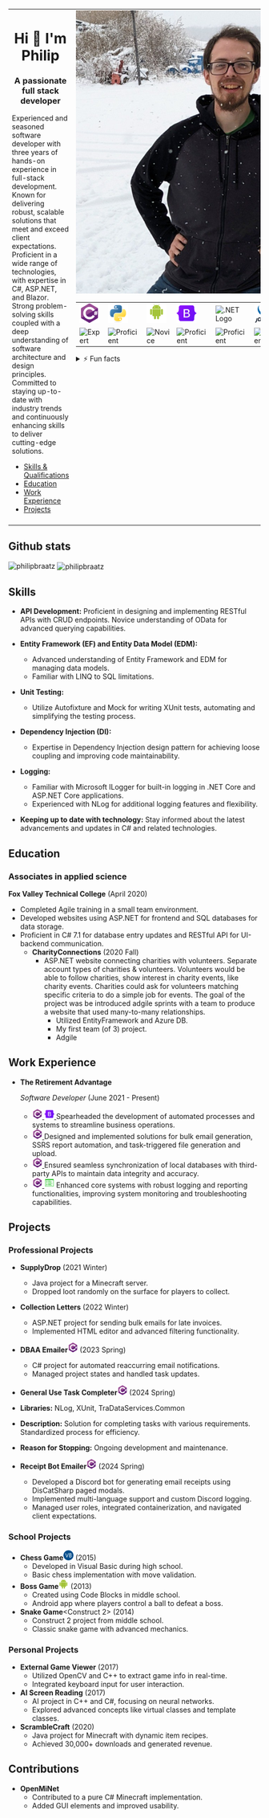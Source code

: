 <table>
  <tbody>
    <tr>
      <td width="50%">
        <!-- Title -->
        <h1 align="center">Hi 👋 I'm Philip</h1>
        <h3 align="center">A passionate full stack developer</h3>
        <!-- Description -->
        <p> 
Experienced and seasoned software developer with three years of hands-on experience in full-stack development. Known for delivering robust, scalable solutions that meet and exceed client expectations. Proficient in a wide range of technologies, with expertise in C#, ASP.NET, and Blazor. Strong problem-solving skills coupled with a deep understanding of software architecture and design principles. Committed to staying up-to-date with industry trends and continuously enhancing skills to deliver cutting-edge solutions.
        </p>
        <ul>
          <li><a href="#skills">Skills & Qualifications</a></li>
          <li><a href="#education">Education</a></li>
          <li><a href="#work-experience">Work Experience</a></li>
          <li><a href="#projects">Projects</a></li>
        </ul>
      </td>
      <td width="50%" rowspan="2" valign="top">
        <!-- Profile picture -->
        <img alt="Philip Braatz" src="./Assets/snowy_pfp.jpg" />
        <!-- Icons -->
<table>
  <tbody>
    <tr>
      <!-- C# -->
      <td>
        <img src="https://raw.githubusercontent.com/devicons/devicon/master/icons/csharp/csharp-original.svg" alt="csharp" width="40" height="40"/>
      </td>
      <!-- Python -->
      <td>
        <img src="https://raw.githubusercontent.com/devicons/devicon/master/icons/python/python-original.svg" alt="python" width="40" height="40"/>
      </td>
      <!-- Android -->
      <td>
        <img src="https://raw.githubusercontent.com/devicons/devicon/master/icons/android/android-original-wordmark.svg" alt="android" width="40" height="40"/>
      </td>
      <!-- Bootstrap -->
      <td>
        <img src="https://raw.githubusercontent.com/devicons/devicon/master/icons/bootstrap/bootstrap-original.svg" alt="bootstrap" width="40" height="40"/>
      </td>
      <!-- .NET -->
      <td>
        <img src="https://raw.githubusercontent.com/dotnet/brand/29878855347e055ff15675471f7043fda3e92cea/logo/dotnet-logo.svg" alt=".NET Logo" width="40" height="40">
      </td>
      <!-- jQuery -->
      <td>
        <img src="https://raw.githubusercontent.com/devicons/devicon/master/icons/jquery/jquery-original-wordmark.svg" alt="jQuery" width="40" height="40"/>
      </td>
      <!-- Unity -->
      <td>
        <img src="https://www.vectorlogo.zone/logos/unity3d/unity3d-icon.svg" alt="unity" width="40" height="40"/>
      </td>
      <!-- MSSQL -->
      <td>
        <img src="https://www.svgrepo.com/show/303229/microsoft-sql-server-logo.svg" alt="mssql" width="40" height="40"/>
      </td>
    </tr>
    <tr>
      <!-- C# proficiency -->
      <td>
        <img src="https://img.shields.io/badge/-Expert-brightgreen" width="50" height="20" alt="Expert">
      </td>
      <!-- Python proficiency -->
      <td>
        <img src="https://img.shields.io/badge/-Expert-brightgreen" width="50" height="20" alt="Proficient">
      </td>
      <!-- Android proficiency -->
      <td>
        <img src="https://img.shields.io/badge/-Novice-lightgrey" width="50" height="20" alt="Novice">
      </td>
      <!-- Bootstrap proficiency -->
      <td>
        <img src="https://img.shields.io/badge/-Proficient-blue" width="50" height="20" alt="Proficient">
      </td>
      <!-- .NET proficiency -->
      <td>
        <img src="https://img.shields.io/badge/-Proficient-blue" width="50" height="20" alt="Proficient">
      </td>
      <!-- jQuery proficiency -->
      <td>
        <img src="https://img.shields.io/badge/-Proficient-blue" width="50" height="20" alt="Proficient">
      </td>
      <!-- Unity proficiency -->
      <td>
        <img src="https://img.shields.io/badge/-Novice-lightgrey" width="50" height="20" alt="Novice">
      </td>
      <!-- MSSQL proficiency -->
      <td>
        <img src="https://img.shields.io/badge/-Proficient-blue" width="50" height="20" alt="Proficient">
      </td>
    </tr>
  </tbody>
</table>
        <!-- Fun Facts -->
        <details>
          <summary>⚡ Fun facts</summary>
          <ul>
            <li>⛰️ I love mountain climbing.</li>
            <li>⌨️ I have a very cool custom keyboard setup.</li>
            <li>🎮 Games I enjoy: Minecraft,🎈BTD, Words with friends</li>
            <li>🎵 Music: classic rock, electro-swing, Funk</li>
          </ul>
        </details>
      </td>
    </tr>
    <tr>
      <td>
        <!-- Add any additional content here -->
      </td>
    </tr>
  </tbody>
</table>

## Github stats
<p><img align="left" src="https://github-readme-stats.vercel.app/api/top-langs?username=philipbraatz&show_icons=true&locale=en&layout=compact" alt="philipbraatz" /></p>

<p>&nbsp;<img align="center" src="https://github-readme-stats.vercel.app/api?username=philipbraatz&show_icons=true&locale=en" alt="philipbraatz" /></p>
      </td>
    </tr>
  </tbody>
</table>



## Skills

- **API Development:** Proficient in designing and implementing RESTful APIs with CRUD endpoints. Novice understanding of OData for advanced querying capabilities.

- **Entity Framework (EF) and Entity Data Model (EDM):**
  - Advanced understanding of Entity Framework and EDM for managing data models.
  - Familiar with LINQ to SQL limitations.

- **Unit Testing:**
  - Utilize Autofixture and Mock for writing XUnit tests, automating and simplifying the testing process.

- **Dependency Injection (DI):**
  - Expertise in Dependency Injection design pattern for achieving loose coupling and improving code maintainability.

- **Logging:**
  - Familiar with Microsoft ILogger for built-in logging in .NET Core and ASP.NET Core applications.
  - Experienced with NLog for additional logging features and flexibility.

- **Keeping up to date with technology:** Stay informed about the latest advancements and updates in C# and related technologies.


## Education
### Associates in applied science
**Fox Valley Technical College** (April 2020)
  - Completed Agile training in a small team environment.
  - Developed websites using ASP.NET for frontend and SQL databases for data storage.
  - Proficient in C# 7.1 for database entry updates and RESTful API for UI-backend communication.
    - **CharityConnections** (2020 Fall)
      - ASP.NET website connecting charities with volunteers. Separate account types of charities & volunteers. Volunteers would be able to follow charities, show interest in charity events, like charity events. Charities could ask for volunteers matching specific criteria to do a simple job for events. The goal of the project was be introduced adgile sprints with a team to produce a website that used many-to-many relationships.
        - Utilized EntityFramework and Azure DB.
        - My first team (of 3) project.
        - Adgile

## Work Experience
- **The Retirement Advantage**
  
  *Software Developer* (June 2021 - Present)
    - <a href="https://www.w3schools.com/cs/" target="_blank" rel="noreferrer"> <img src="https://raw.githubusercontent.com/devicons/devicon/master/icons/csharp/csharp-original.svg" alt="csharp" width="20" height="20"/> </a> <a href="https://getbootstrap.com" target="_blank" rel="noreferrer"> <img src="https://raw.githubusercontent.com/devicons/devicon/master/icons/bootstrap/bootstrap-original.svg" alt="bootstrap" width="20" height="20"/> </a> Spearheaded the development of automated processes and systems to streamline business operations.
    - <a href="https://www.w3schools.com/cs/" target="_blank" rel="noreferrer"> <img src="https://raw.githubusercontent.com/devicons/devicon/master/icons/csharp/csharp-original.svg" alt="csharp" width="20" height="20"/> </a>  Designed and implemented solutions for bulk email generation, SSRS report automation, and task-triggered file generation and upload.
    - <a href="https://www.w3schools.com/cs/" target="_blank" rel="noreferrer"> <img src="https://raw.githubusercontent.com/devicons/devicon/master/icons/csharp/csharp-original.svg" alt="csharp" width="20" height="20"/> </a>  Ensured seamless synchronization of local databases with third-party APIs to maintain data integrity and accuracy.
    - <a href="https://www.w3schools.com/cs/" target="_blank" rel="noreferrer"> <img src="https://raw.githubusercontent.com/devicons/devicon/master/icons/csharp/csharp-original.svg" alt="csharp" width="20" height="20"/> </a> [<img src="https://raw.githubusercontent.com/vscode-icons/vscode-icons/master/icons/file_type_log.svg" alt="NLog" width="20"/>](https://nlog-project.org/) 
 Enhanced core systems with robust logging and reporting functionalities, improving system monitoring and troubleshooting capabilities.

## Projects
### Professional Projects
- **SupplyDrop** (2021 Winter)
  - Java project for a Minecraft server.
  - Dropped loot randomly on the surface for players to collect.

- **Collection Letters** (2022 Winter)
  - ASP.NET project for sending bulk emails for late invoices.
  - Implemented HTML editor and advanced filtering functionality.

- **DBAA Emailer**<img src="https://raw.githubusercontent.com/devicons/devicon/master/icons/csharp/csharp-original.svg" alt="C#" width="20"/> (2023 Spring)
  - C# project for automated reaccurring email notifications.
  - Managed project states and handled task updates.

- **General Use Task Completer**<img src="https://raw.githubusercontent.com/devicons/devicon/master/icons/csharp/csharp-original.svg" alt="C#" width="20"/> (2024 Spring)
- **Libraries:** NLog, XUnit, TraDataServices.Common
- **Description:** Solution for completing tasks with various requirements. Standardized process for efficiency.
- **Reason for Stopping:** Ongoing development and maintenance.

- **Receipt Bot Emailer**<img src="https://raw.githubusercontent.com/devicons/devicon/master/icons/csharp/csharp-original.svg" alt="C#" width="20"/> (2024 Spring)
  - Developed a Discord bot for generating email receipts using DisCatSharp paged modals.
  - Implemented multi-language support and custom Discord logging.
  - Managed user roles, integrated containerization, and navigated client expectations.


### School Projects
- **Chess Game**<img src="https://raw.githubusercontent.com/devicons/devicon/master/icons/visualbasic/visualbasic-plain.svg" alt="Visual Basic" width="20"/> (2015)
  - Developed in Visual Basic during high school.
  - Basic chess implementation with move validation.
- **Boss Game**<img src="https://raw.githubusercontent.com/devicons/devicon/master/icons/android/android-plain.svg" alt="Android" width="20"/> (2013)
  - Created using Code Blocks in middle school.
  - Android app where players control a ball to defeat a boss.
- **Snake Game**<Construct 2> (2014)
  - Construct 2 project from middle school.
  - Classic snake game with advanced mechanics.
  
### Personal Projects
- **External Game Viewer** (2017)
  - Utilized OpenCV and C++ to extract game info in real-time.
  - Integrated keyboard input for user interaction.
- **AI Screen Reading** (2017)
  - AI project in C++ and C#, focusing on neural networks.
  - Explored advanced concepts like virtual classes and template classes.
- **ScrambleCraft** (2020)
  - Java project for Minecraft with dynamic item recipes.
  - Achieved 30,000+ downloads and generated revenue.

## Contributions
- **OpenMiNet**
  - Contributed to a pure C# Minecraft implementation.
  - Added GUI elements and improved usability.